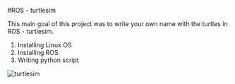 #ROS - turtlesim

This main goal of this project was to write your own name with the turtles in ROS - turtlesim. 

1. Installing Linux OS
2. Installing ROS 
3. Writing python script

![turtlesim](https://i.postimg.cc/Bv5Fv9FJ/arvin.png)